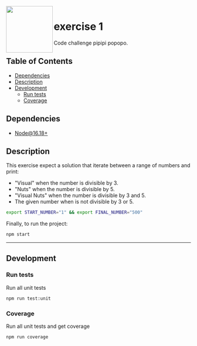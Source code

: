 <img src="https://upload.wikimedia.org/wikipedia/commons/6/6a/JavaScript-logo.png" width="127px" height="127px" align="left"/>

# exercise 1

Code challenge pipipi popopo.

## Table of Contents

- [Dependencies](#dependencies)
- [Description](#description)
- [Development](#development)
  - [Run tests](#run-tests)
  - [Coverage](#coverage)

## Dependencies

- [Node@16.18+](https://nodejs.org/en/download/)

## Description

This exercise expect a solution that iterate between a range of numbers and print:

- "Visual" when the number is divisible by 3.
- "Nuts" when the number is divisible by 5.
- "Visual Nuts" when the number is divisible by 3 and 5.
- The given number when is not divisible by 3 or 5.

```bash
export START_NUMBER="1" && export FINAL_NUMBER="500"
```

Finally, to run the project:

```bash
npm start
```

---

## Development

### Run tests

Run all unit tests

```bash
npm run test:unit
```

### Coverage

Run all unit tests and get coverage

```bash
npm run coverage
```
